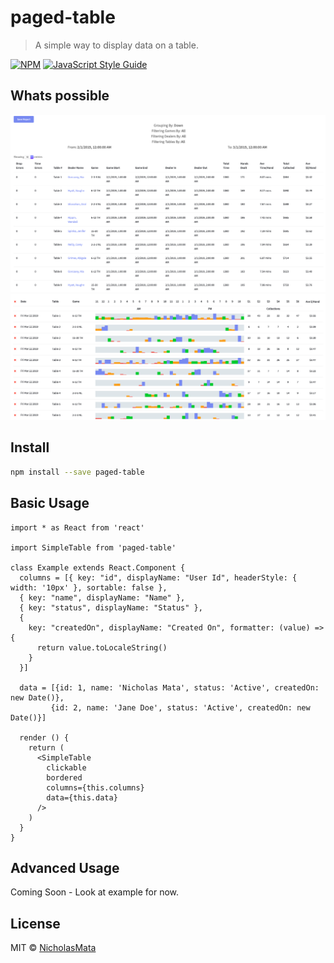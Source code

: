 # paged-table

> A simple way to display data on a table.

[![NPM](https://img.shields.io/npm/v/paged-table.svg)](https://www.npmjs.com/package/paged-table) [![JavaScript Style Guide](https://img.shields.io/badge/code_style-standard-brightgreen.svg)](https://standardjs.com)


## Whats possible
![](sample_images/basic.png)
![](sample_images/advanced.png)

## Install

```bash
npm install --save paged-table
```

## Basic Usage

```tsx
import * as React from 'react'

import SimpleTable from 'paged-table'

class Example extends React.Component {
  columns = [{ key: "id", displayName: "User Id", headerStyle: { width: '10px' }, sortable: false },
  { key: "name", displayName: "Name" },
  { key: "status", displayName: "Status" },
  {
    key: "createdOn", displayName: "Created On", formatter: (value) => {
      return value.toLocaleString()
    }
  }]

  data = [{id: 1, name: 'Nicholas Mata', status: 'Active', createdOn: new Date()}, 
         {id: 2, name: 'Jane Doe', status: 'Active', createdOn: new Date()}]

  render () {
    return (
      <SimpleTable
        clickable
        bordered
        columns={this.columns}
        data={this.data}
      />
    )
  }
}
```


## Advanced Usage
Coming Soon - Look at example for now.

## License

MIT © [NicholasMata](https://github.com/NicholasMata)
